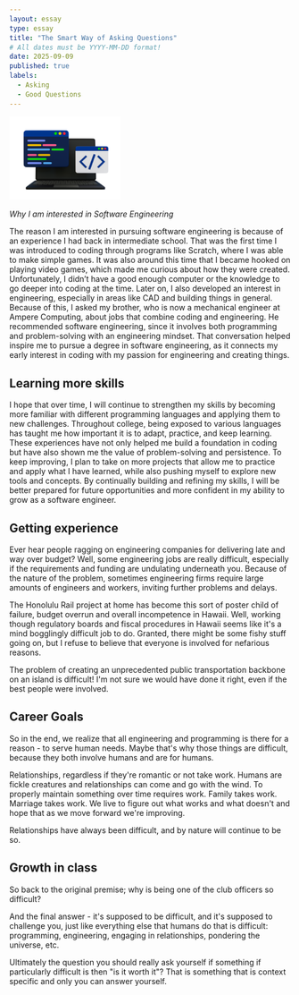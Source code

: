 ```yaml
---
layout: essay
type: essay
title: "The Smart Way of Asking Questions"
# All dates must be YYYY-MM-DD format!
date: 2025-09-09
published: true
labels:
  - Asking
  - Good Questions
---
```


<img width="200px" class="rounded float-start pe-4" src="../img/computer.jpg">

*Why I am interested in Software Engineering*

The reason I am interested in pursuing software engineering is because of an experience I had back in intermediate school. That was the first time I was introduced to coding through programs like Scratch, where I was able to make simple games. It was also around this time that I became hooked on playing video games, which made me curious about how they were created. Unfortunately, I didn’t have a good enough computer or the knowledge to go deeper into coding at the time. Later on, I also developed an interest in engineering, especially in areas like CAD and building things in general. Because of this, I asked my brother, who is now a mechanical engineer at Ampere Computing, about jobs that combine coding and engineering. He recommended software engineering, since it involves both programming and problem-solving with an engineering mindset. That conversation helped inspire me to pursue a degree in software engineering, as it connects my early interest in coding with my passion for engineering and creating things.

## Learning more skills

I hope that over time, I will continue to strengthen my skills by becoming more familiar with different programming languages and applying them to new challenges. Throughout college, being exposed to various languages has taught me how important it is to adapt, practice, and keep learning. These experiences have not only helped me build a foundation in coding but have also shown me the value of problem-solving and persistence. To keep improving, I plan to take on more projects that allow me to practice and apply what I have learned, while also pushing myself to explore new tools and concepts. By continually building and refining my skills, I will be better prepared for future opportunities and more confident in my ability to grow as a software engineer.

## Getting experience

Ever hear people ragging on engineering companies for delivering late and way over budget? Well, some engineering jobs are really difficult, especially if the requirements and funding are undulating underneath you. Because of the nature of the problem, sometimes engineering firms require large amounts of engineers and workers, inviting further problems and delays.

The Honolulu Rail project at home has become this sort of poster child of failure, budget overrun and overall incompetence in Hawaii. Well, working though regulatory boards and fiscal procedures in Hawaii seems like it's a mind bogglingly difficult job to do. Granted, there might be some fishy stuff going on, but I refuse to believe that everyone is involved for nefarious reasons.

The problem of creating an unprecedented public transportation backbone on an island is difficult! I'm not sure we would have done it right, even if the best people were involved.

## Career Goals

So in the end, we realize that all engineering and programming is there for a reason - to serve human needs. Maybe that's why those things are difficult, because they both involve humans and are for humans.

Relationships, regardless if they're romantic or not take work. Humans are fickle creatures and relationships can come and go with the wind. To properly maintain something over time requires work. Family takes work. Marriage takes work. We live to figure out what works and what doesn't and hope that as we move forward we're improving.

Relationships have always been difficult, and by nature will continue to be so.

## Growth in class

So back to the original premise; why is being one of the club officers so difficult?

And the final answer - it's supposed to be difficult, and it's supposed to challenge you, just like everything else that humans do that is difficult: programming, engineering, engaging in relationships, pondering the universe, etc.

Ultimately the question you should really ask yourself if something if particularly difficult is then "is it worth it"? That is something that is context specific and only you can answer yourself.
